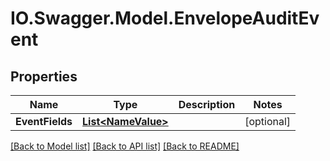 # IO.Swagger.Model.EnvelopeAuditEvent
## Properties

Name | Type | Description | Notes
------------ | ------------- | ------------- | -------------
**EventFields** | [**List&lt;NameValue&gt;**](NameValue.md) |  | [optional] 

[[Back to Model list]](../README.md#documentation-for-models) [[Back to API list]](../README.md#documentation-for-api-endpoints) [[Back to README]](../README.md)


